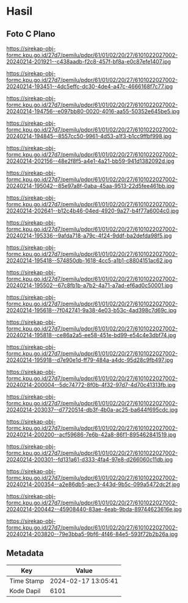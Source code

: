 # Hasil

## Foto C Plano

https://sirekap-obj-formc.kpu.go.id/27d7/pemilu/pdpr/61/01/02/20/27/6101022027002-20240214-201921--c438aadb-f2c8-457f-bf8a-e0c87efe1407.jpg

https://sirekap-obj-formc.kpu.go.id/27d7/pemilu/pdpr/61/01/02/20/27/6101022027002-20240214-193451--4dc5effc-dc30-4de4-a47c-4666168f7c77.jpg

https://sirekap-obj-formc.kpu.go.id/27d7/pemilu/pdpr/61/01/02/20/27/6101022027002-20240214-194756--e097bb80-0020-4016-aa55-50352e645be5.jpg

https://sirekap-obj-formc.kpu.go.id/27d7/pemilu/pdpr/61/01/02/20/27/6101022027002-20240214-194845--8557cc50-9961-4d53-a1f3-b1cc9ffbf998.jpg

https://sirekap-obj-formc.kpu.go.id/27d7/pemilu/pdpr/61/01/02/20/27/6101022027002-20240214-202156--48e2f8f5-a4e1-4a21-bb59-941d1382092d.jpg

https://sirekap-obj-formc.kpu.go.id/27d7/pemilu/pdpr/61/01/02/20/27/6101022027002-20240214-195042--85e97a8f-0aba-45aa-9513-22d5fee461bb.jpg

https://sirekap-obj-formc.kpu.go.id/27d7/pemilu/pdpr/61/01/02/20/27/6101022027002-20240214-202641--b12c4b46-04ed-4920-9a27-b4f77a6004c0.jpg

https://sirekap-obj-formc.kpu.go.id/27d7/pemilu/pdpr/61/01/02/20/27/6101022027002-20240214-195336--9afda718-a79c-4f24-9ddf-ba2defda98f5.jpg

https://sirekap-obj-formc.kpu.go.id/27d7/pemilu/pdpr/61/01/02/20/27/6101022027002-20240214-195418--574850db-1618-4cc5-a1b1-c8804151ac62.jpg

https://sirekap-obj-formc.kpu.go.id/27d7/pemilu/pdpr/61/01/02/20/27/6101022027002-20240214-195502--67c8fb1b-a7b2-4a71-a7ad-ef6ad0c50001.jpg

https://sirekap-obj-formc.kpu.go.id/27d7/pemilu/pdpr/61/01/02/20/27/6101022027002-20240214-195618--7f042741-9a38-4e03-b53c-4ad398c7d69c.jpg

https://sirekap-obj-formc.kpu.go.id/27d7/pemilu/pdpr/61/01/02/20/27/6101022027002-20240214-195818--ce86a2a5-ee58-451e-bd99-e54c4e3dbf74.jpg

https://sirekap-obj-formc.kpu.go.id/27d7/pemilu/pdpr/61/01/02/20/27/6101022027002-20240214-195918--d7e90e1d-ff79-484a-a4dc-95d28c9fb497.jpg

https://sirekap-obj-formc.kpu.go.id/27d7/pemilu/pdpr/61/01/02/20/27/6101022027002-20240214-200004--5dc74772-8f0b-4f32-97d7-4d70c41313fb.jpg

https://sirekap-obj-formc.kpu.go.id/27d7/pemilu/pdpr/61/01/02/20/27/6101022027002-20240214-203037--d7720514-db3f-4b0a-ac25-ba644f695cdc.jpg

https://sirekap-obj-formc.kpu.go.id/27d7/pemilu/pdpr/61/01/02/20/27/6101022027002-20240214-200200--acf59686-7e6b-42a8-86f1-895462841519.jpg

https://sirekap-obj-formc.kpu.go.id/27d7/pemilu/pdpr/61/01/02/20/27/6101022027002-20240214-200301--fd131a61-d333-4fa4-97e8-d266060c11db.jpg

https://sirekap-obj-formc.kpu.go.id/27d7/pemilu/pdpr/61/01/02/20/27/6101022027002-20240214-200354--a2e86db5-aec3-443d-9b5c-099a5472dc2f.jpg

https://sirekap-obj-formc.kpu.go.id/27d7/pemilu/pdpr/61/01/02/20/27/6101022027002-20240214-200442--45908440-83ae-4eab-9bda-89744623616e.jpg

https://sirekap-obj-formc.kpu.go.id/27d7/pemilu/pdpr/61/01/02/20/27/6101022027002-20240214-203820--79e3bba5-9bf6-4f46-84e5-593f72b2b26a.jpg


## Metadata

| Key        | Value               |
| ---------- | ------------------- |
| Time Stamp | 2024-02-17 13:05:41 |
| Kode Dapil | 6101                |



